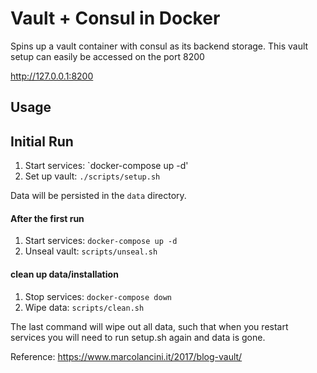 # Vault + Consul in Docker

Spins up a vault container with consul as its backend storage.
This vault setup can easily be accessed on the port 8200

http://127.0.0.1:8200


## Usage

## Initial Run 

1. Start services: `docker-compose up -d'
2. Set up vault:     `./scripts/setup.sh`

Data will be persisted in the `data` directory.


#### After the first run

1. Start services: `docker-compose up -d`
2. Unseal vault:   `scripts/unseal.sh`


#### clean up data/installation

1. Stop services: `docker-compose down`
2. Wipe data: `scripts/clean.sh`

The last command will wipe out all data, such that when you restart services you will need to run setup.sh again and data is gone.

Reference: https://www.marcolancini.it/2017/blog-vault/
